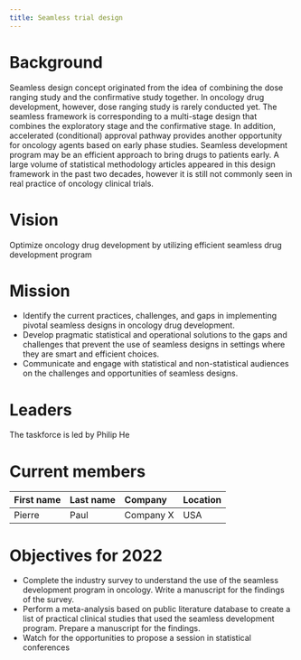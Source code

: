 ```yaml
---
title: Seamless trial design
---
```


# Background

Seamless design concept originated from the idea of combining the dose ranging study and the confirmative study together. In oncology drug development, however, dose ranging study is rarely conducted yet. The seamless framework is corresponding to a multi-stage design that combines the exploratory stage and the confirmative stage. 
In addition, accelerated (conditional) approval pathway provides another opportunity for oncology agents based on early phase studies. Seamless development program may be an efficient approach to bring drugs to patients early. A large volume of statistical methodology articles appeared in this design framework in the past two decades, however it is still not commonly seen in real practice of oncology clinical trials.

# Vision

Optimize oncology drug development by utilizing efficient seamless drug development program

# Mission

- Identify the current practices, challenges, and gaps in implementing pivotal seamless designs in oncology drug development.
- Develop pragmatic statistical and operational solutions to the gaps and challenges that prevent the use of seamless designs in settings where they are smart and efficient choices. 
- Communicate and engage with statistical and non-statistical audiences on the challenges and opportunities of seamless designs.

# Leaders

The taskforce is led by Philip He

# Current members

| First name      | Last name     | Company           | Location  |
| :---            |    :----      |          :---     |  :---     |
| Pierre          | Paul          | Company X         |  USA      |

# Objectives for 2022

- Complete the industry survey to understand the use of the seamless development program in oncology. Write a manuscript for the findings of the survey. 
- Perform a meta-analysis based on public literature database to create a list of practical clinical studies that used the seamless development program. Prepare a manuscript for the findings.
- Watch for the opportunities to propose a session in statistical conferences
